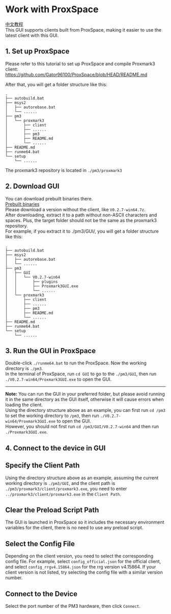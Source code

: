 # Work with ProxSpace

[中文教程](work_with_proxspace_zh_CN.md)  
This GUI supports clients built from ProxSpace, making it easier to use the latest client with this GUI.  

## 1. Set up ProxSpace  
Please refer to this tutorial to set up ProxSpace and compile Proxmark3 client:  
https://github.com/Gator96100/ProxSpace/blob/HEAD/README.md  

After that, you will get a folder structure like this:  
```
.
├── autobuild.bat
├── msys2
│   ├── autorebase.bat
│   └── ......
├── pm3
│   └── proxmark3
│       ├── client
│       ├── ......
│       ├── pm3
│       ├── README.md
│       └── ......
├── README.md
├── runme64.bat
└── setup
    └── ......
```
The proxmark3 repository is located in `./pm3/proxmark3`

## 2. Download GUI
You can download prebuilt binaries there.  
[Prebuilt binaries](../../../README.md#download-binaries-for-windows)  
Please download a version without the client, like `V0.2.7-win64.7z`.  
After downloading, extract it to a path without non-ASCII characters and spaces. Plus, the target folder should not be the same as the proxmark3 repository.  
For example, if you extract it to ./pm3/GUI/, you will get a folder structure like this:  
```
.
├── autobuild.bat
├── msys2
│   ├── autorebase.bat
│   └── ......
├── pm3
│   ├── GUI
│   │   └── V0.2.7-win64
│   │       ├── plugins
│   │       ├── Proxmark3GUI.exe
│   │       └── ......
│   └── proxmark3
│       ├── client
│       ├── ......
│       ├── pm3
│       ├── README.md
│       └── ......
├── README.md
├── runme64.bat
└── setup
    └── ......
```

## 3. Run the GUI in ProxSpace
Double-click `./runme64.bat` to run the ProxSpace. Now the working directory is `./pm3`.  
In the terminal of ProxSpace, run `cd GUI` to go to the `./pm3/GUI`, then run `./V0.2.7-win64/Proxmark3GUI.exe` to open the GUI.  
***  
**Note:** You can run the GUI in your preferred folder, but please avoid running it in the same directory as the GUI itself, otherwise it will cause errors when loading the client.  
Using the directory structure above as an example, you can first run `cd /pm3` to set the working directory to `/pm3`, then run `./V0.2.7-win64/Proxmark3GUI.exe` to open the GUI.  
However, you should not first run `cd /pm3/GUI/V0.2.7-win64` and then run `./Proxmark3GUI.exe`.  

## 4. Connect to the device in GUI

## Specify the Client Path
Using the directory structure above as an example, assuming the current working directory is `./pm3/GUI`, and the client path is `./pm3/proxmark3/client/proxmark3.exe`, you need to enter `../proxmark3/client/proxmark3.exe` in the `Client Path`.

## Clear the Preload Script Path
The GUI is launched in ProxSpace so it includes the necessary environment variables for the client, there is no need to use any preload script.

## Select the Config File
Depending on the client version, you need to select the corresponding config file. For example, select `config_official.json` for the official client, and select `config_rrgv4.15864.json` for the rrg version v4.15864. If your client version is not listed, try selecting the config file with a similar version number.  

## Connect to the Device
Select the port number of the PM3 hardware, then click `Connect`.
